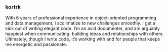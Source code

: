 ### kortrk
With 6 years of professional experience in object-oriented programming and data management, I acclimatize to new challenges smoothly. I get a kick out of writing elegant code. I’m an avid documenter, and am arguably happiest when communicating: building ideas and relationships with others. Ultimately, though I write code, it’s working with and for people that keeps me energetic and passionate.
